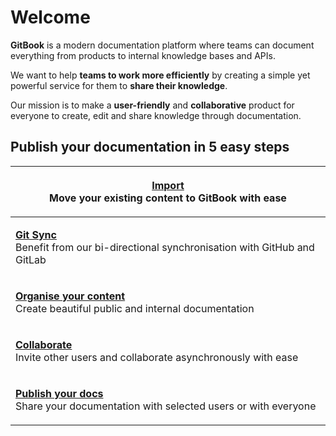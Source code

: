 # Welcome

**GitBook** is a modern documentation platform where teams can document everything from products to internal knowledge bases and APIs.

We want to help **teams to work more efficiently** by creating a simple yet powerful service for them to **share their knowledge**.

Our mission is to make a **user-friendly** and **collaborative** product for everyone to create, edit and share knowledge through documentation.

## Publish your documentation in 5 easy steps

| <p><strong></strong><a href="getting-started/import.md"><strong>Import</strong></a><br>Move your existing content to GitBook with ease</p>                             |
| ---------------------------------------------------------------------------------------------------------------------------------------------------------------------- |
| <p><strong></strong><a href="getting-started/git-sync/"><strong>Git Sync</strong></a><br>Benefit from our bi-directional synchronisation with GitHub and GitLab</p>    |
| <p><strong></strong><a href="getting-started/content-structure/"><strong>Organise your content</strong></a><br>Create beautiful public and internal documentation </p> |
| <p><a href="getting-started/collaboration/"><strong>Collaborate</strong></a><br>Invite other users and collaborate asynchronously with ease</p>                        |
| <p><strong></strong><a href="getting-started/publishing/"><strong>Publish your docs</strong></a><br>Share your documentation with selected users or with everyone</p>  |

